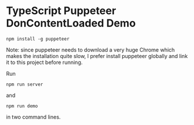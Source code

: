 TypeScript Puppeteer DonContentLoaded Demo
==========================================

```
npm install -g puppeteer
```

Note: since puppeteer needs to download a very huge Chrome which makes the installation quite slow,
I prefer install puppeteer globally and link it to this project before running.

Run

```
npm run server
```

and

```
npm run demo
```

in two command lines.

